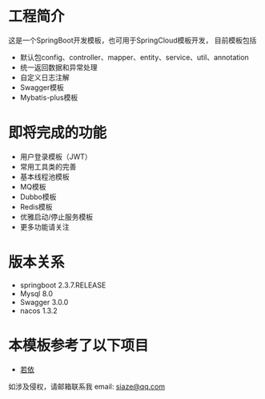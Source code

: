 # 工程简介
这是一个SpringBoot开发模板，也可用于SpringCloud模板开发， 目前模板包括


+ 默认包config、controller、mapper、entity、service、util、annotation
+ 统一返回数据和异常处理
+ 自定义日志注解
+ Swagger模板
+ Mybatis-plus模板


# 即将完成的功能

+ 用户登录模板（JWT）
+ 常用工具类的完善
+ 基本线程池模板
+ MQ模板
+ Dubbo模板
+ Redis模板
+ 优雅启动/停止服务模板
+ 更多功能请关注

# 版本关系
+ springboot 2.3.7.RELEASE
+ Mysql 8.0
+ Swagger 3.0.0
+ nacos 1.3.2


# 本模板参考了以下项目
+ [若依](https://gitee.com/y_project/RuoYi-Vue)

如涉及侵权，请邮箱联系我
email: siaze@qq.com